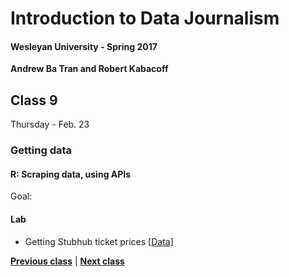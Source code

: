 # Introduction to Data Journalism
  
#### Wesleyan University - Spring 2017
  
**Andrew Ba Tran and Robert Kabacoff**
  
## Class 9
Thursday - Feb. 23
                             
### Getting data
                             
#### R: Scraping data, using APIs
                             
Goal: 
                             
#### Lab

* Getting Stubhub ticket prices [[Data](http://ozzieliu.com/2016/06/21/scraping-ticket-data-with-stubhub-api/)]

                   
**[Previous class](class8.md)** | **[Next class](class10.md)**
